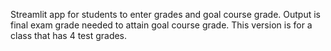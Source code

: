 Streamlit app for students to enter grades and goal course grade. Output is final exam grade needed to attain goal course grade. This version is for a class that has 4 test grades.
